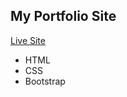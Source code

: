 ## My Portfolio Site

[Live Site](https://allahbuxsoomro.github.io/Portfolio/)

- HTML
- CSS
- Bootstrap
